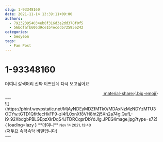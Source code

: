 ```yaml
---
slug: 1-93348160
date: 2021-11-14 13:39:11+09:00
authors:
  - 792323954034eb6f316d3e2dd378f0f5
  - 56bdfafb606d9ce1b4ecdd572595e242
categories:
  - Seoyeon
tags:
  - Fan Post
---
```


# 1-93348160

<div class="post-container" markdown="1">
<div class="content-container md-sidebar__scrollwrap" markdown="1">

더여니 갈색머리 진짜 이쁘던데 다시 보고싶어요

</div>
</div>

<div style="text-align: right;" markdown="1">
<a href="https://weverse.io/fromis9/fanpost/1-93348160" style="text-align: right;">:material-share:{.big-emoji}</a>
</div>
---

<div class="comments-container md-sidebar__scrollwrap" markdown="1">
<div class="comment" markdown="1">
<div class='id-container' markdown="1">
![](https://phinf.wevpstatic.net/MjAyNDEyMDZfMTk0/MDAxNzMzNDYzMTU3ODYw.tGTD1QfitfecHkFF9-zI4fL0xnXf8VH8ht2j5Xh2a74g.QufL-i9_92XbdgbPBLGEpzXIrDqS4JTDRCqprDbYdJIg.JPEG/image.jpg?type=s72){ loading=lazy }
**<span class="artist">더여니</span>** <small>Nov 14 2021, 13:40</small><br>
</div>
<div class='comment-body' markdown="1">
(저두요 속닥속닥 비밀입니다)
</div>
</div>
</div>
---
